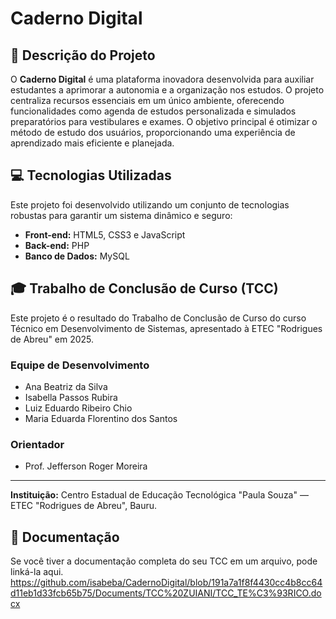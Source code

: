 # Caderno Digital

## 📝 Descrição do Projeto
O **Caderno Digital** é uma plataforma inovadora desenvolvida para auxiliar estudantes a aprimorar a autonomia e a organização nos estudos. O projeto centraliza recursos essenciais em um único ambiente, oferecendo funcionalidades como agenda de estudos personalizada e simulados preparatórios para vestibulares e exames. O objetivo principal é otimizar o método de estudo dos usuários, proporcionando uma experiência de aprendizado mais eficiente e planejada.

## 💻 Tecnologias Utilizadas
Este projeto foi desenvolvido utilizando um conjunto de tecnologias robustas para garantir um sistema dinâmico e seguro:
*   **Front-end:** HTML5, CSS3 e JavaScript
*   **Back-end:** PHP
*   **Banco de Dados:** MySQL

## 🎓 Trabalho de Conclusão de Curso (TCC)
Este projeto é o resultado do Trabalho de Conclusão de Curso do curso Técnico em Desenvolvimento de Sistemas, apresentado à ETEC "Rodrigues de Abreu" em 2025.

### **Equipe de Desenvolvimento**
*   Ana Beatriz da Silva
*   Isabella Passos Rubira
*   Luiz Eduardo Ribeiro Chio
*   Maria Eduarda Florentino dos Santos

### **Orientador**
*   Prof. Jefferson Roger Moreira

---
**Instituição:** Centro Estadual de Educação Tecnológica "Paula Souza" — ETEC "Rodrigues de Abreu", Bauru.

## 📄 Documentação
Se você tiver a documentação completa do seu TCC em um arquivo, pode linká-la aqui.
https://github.com/isabeba/CadernoDigital/blob/191a7a1f8f4430cc4b8cc64d11eb1d33fcb65b75/Documents/TCC%20ZUIANI/TCC_TE%C3%93RICO.docx

